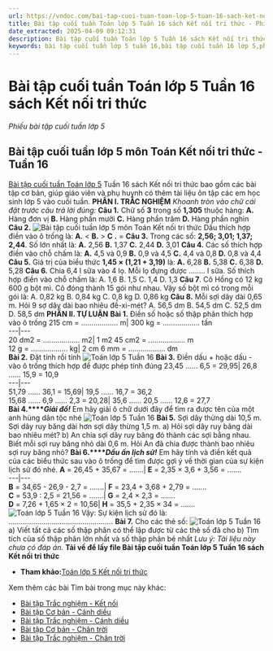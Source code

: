 ```yaml
---
url: https://vndoc.com/bai-tap-cuoi-tuan-toan-lop-5-tuan-16-sach-ket-noi-tri-thuc-334551
title: Bài tập cuối tuần Toán lớp 5 Tuần 16 sách Kết nối tri thức - Phiếu bài tập cuối tuần lớp 5 - VnDoc.com
date_extracted: 2025-04-09 09:12:31
description: Bài tập cuối tuần Toán lớp 5 Tuần 16 sách Kết nối tri thức với cuộc sống gồm các bài tập Toán 5 bám sát chương trình học sách Kết nối, giúp các em học sinh ôn tập thật tốt kiến thức trong tuần vừa qua.
keywords: bài tập cuối tuần lớp 5 tuần 16,bài tập cuối tuần 16 lớp 5,phiếu bài tập toán tuần 16 lớp 5,Bài tập cuối tuần môn Toán lớp 5 Kết nối,giải Toán lớp 5,giải bài tập toán 5,toán lớp 5,bài tập toán lớp 5,bài tập toán lớp 5 tuần 16 kết nối tri thức,Đề kiểm tra cuối tuần Toán lớp 5 Kết nối,Bài tập cuối tuần Toán lớp 5 sách Kết nối tri thức tuần 16
---
```


# Bài tập cuối tuần Toán lớp 5 Tuần 16 sách Kết nối tri thức
 _Phiếu bài tập cuối tuần lớp 5_
## **Bài tập cuối tuần lớp 5 môn Toán Kết nối tri thức - Tuần 16**
[Bài tập cuối tuần Toán lớp 5](<https://vndoc.com/de-kiem-tra-cuoi-tuan-toan5>) Tuần 16 sách Kết nối tri thức bao gồm các bài tập cơ bản, giúp giáo viên và phụ huynh có thêm tài liệu ôn tập các em học sinh lớp 5 vào cuối tuần.
**PHẦN I. TRẮC NGHIỆM**
 _Khoanh tròn vào chữ cái đặt trước câu trả lời đúng:_
**Câu 1.** Chữ số **3** trong số **1,305** thuộc hàng:
**A.** Hàng đơn vị
**B.** Hàng phần mười
**C.** Hàng phần trăm
**D.** Hàng phần nghìn
**Câu 2.**
![Bài tập cuối tuần lớp 5 môn Toán Kết nối tri thức](https://i.vdoc.vn/data/image/2025/01/08/bai-tap-cuoi-tuan-toan-lop-5-tuan-16-kntt.png)
Dấu thích hợp điền vào ô trống là:
**A.** <
**B.** >
**C** **.** =
**Câu 3.** Trong các số: **2,56; 3,01; 1,37; 2,44**. Số lớn nhất là:
**A.** 2,56
**B.** 1,37
**C.** 2,44
**D.** 3,01
**Câu 4.** Các số thích hợp điền vào chỗ chấm là:
**A.** 4,5 và 0,9
**B.** 0,9 và 4,5
**C.** 4,4 và 0,8
**D.** 0,8 và 4,4
**Câu 5.** Giá trị của biểu thức **1,45 × \(1,21 + 3,19\)** là:
**A.** 6,28
**B.** 5,38
**C.** 6,38
**D.** 5,28
**Câu 6.** Chia 6,4 l sữa vào 4 lọ. Mỗi lọ đựng được …….. l sữa. Số thích hợp điền vào chỗ chấm là:
A. 1,6
B. 1,5
C. 1,4
D. 1,3
**Câu 7**. Cô Hồng có 12 kg 600 g bột mì. Cô đóng thành 15 gói như nhau. Vậy số bột mì có trong mỗi gói là:
A. 0,82 kg
B. 0,84 kg
C. 0,8 kg
D. 0,86 kg
**Câu 8.** Mỗi sợi dây dài 0,65 m. Hỏi 9 sợ dây dài bao nhiêu đề-xi-mét?
A. 56,5 dm
B. 54,5 dm
C. 52,5 dm
D. 58,5 dm
**PHẦN II. TỰ LUẬN**
**Bài 1.** Điền số hoặc số thập phân thích hợp vào ô trống
215 cm = ……………… m| 300 kg = ……………… tấn  
---|---  
20 dm2 = ……………… m2| 1 m2 45 cm2 = ……………… m  
12 g = ……………… kg| 2 cm 6 mm = ……………… dm  
**Bài 2.** Đặt tính rồi tính
![Toán lớp 5 Tuần 16](https://i.vdoc.vn/data/image/2025/01/08/Toan-5-tuan-16-2.jpg)
**Bài 3.** Điền dấu + hoặc dấu - vào ô trống thích hợp để được phép tính đúng
23,45 …… 6,5 = 29,95| 26,8 …… 15,9 = 10,9  
---|---  
51,79 …… 36,1 = 15,69| 19,5 …… 16,7 = 36,2  
15,68 …… 6,9 …… 2,3 = 20,28| 35,6 …… 20,5 …… 12,6 = 27,7  
**Bài 4.****_Giải đố\!_**
Em hãy giải ô chữ dưới đây để tìm ra được tên của một anh hùng dân tộc nhé
![Toán lớp 5 Tuần 16](https://i.vdoc.vn/data/image/2025/01/08/Toan-5-tuan-16-3.jpg)
**Bài 5.** Sợi dây thừng dài 10,5 m. Sợi dây ruy băng dài hơn sợi dây thừng 1,5 m.
a\) Hỏi sợi dây ruy băng dài bao nhiêu mét?
b\) An chia sợi dây ruy băng đó thành các sợi bằng nhau. Biết mỗi sợi ruy băng nhỏ dài 0,6 m. Hỏi An đã chia được thành bao nhiêu sợi ruy băng nhỏ?
**Bài 6.****_Dấu ấn lịch sử\!_**
Em hãy tính và điền kết quả của các biểu thức sau vào ô trống để tìm được gợi ý về thời gian của sự kiện lịch sử đó nhé.
**A** = 26,45 + 35,67 = .......| **E** = 2,35 × 3,6 + 3,56 = .......  
---|---  
**B** = 34,65 - 26,9 - 2,7 = .......| **F** = 23,4 + 3,68 + 2,79 = .......  
**C** = 53,9 : 2,5 = 21,56 = .......| **G** = 2,4 × 2,3 = .......  
**D** = 7,26 + 1,65 × 2 = 10,56| **H** = 35,5 + 2,35 × 34 = .......  
![Toán lớp 5 Tuần 16](https://i.vdoc.vn/data/image/2025/01/08/Toan-5-tuan-16-4.jpg)
Vậy: Sự kiện lịch sử đó là: ……………………………………………
**Bài 7.** Cho các thẻ số: ![Toán lớp 5 Tuần 16](https://i.vdoc.vn/data/image/2025/01/08/Toan-5-tuan-16-5.jpg)
a\) Viết tất cả các số thập phân có thể lập được từ các thẻ số đã cho
b\) Tìm tích của số thập phân lớn nhất và số thập phân bé nhất
_Lưu ý: Tài liệu này chưa có đáp án._
**Tải về để lấy file Bài tập cuối tuần Toán lớp 5 Tuần 16 sách Kết nối tri thức**
  * **Tham khảo:**[Toán lớp 5 Kết nối tri thức](<https://vndoc.com/toan-lop-5-ket-noi-tri-thuc>)

Xem thêm các bài Tìm bài trong mục này khác:
  * [Bài tập Trắc nghiệm - Kết nối](</bai-tap-cuoi-tuan-toan-lop-5-ket-noi-tri-thuc-tuan-16-334040>)
  * [Bài tập Cơ bản - Cánh diều](</bai-tap-cuoi-tuan-mon-toan-lop-5-tuan-16-de-2-158873>)
  * [Bài tập Trắc nghiệm - Cánh diều](</bai-tap-cuoi-tuan-toan-lop-5-canh-dieu-tuan-16-334258>)
  * [Bài tập Cơ bản - Chân trời](</phieu-bai-tap-cuoi-tuan-mon-toan-lop-5-tuan-16-187163>)
  * [Bài tập Trắc nghiệm - Chân trời](</bai-tap-cuoi-tuan-toan-lop-5-chan-troi-sang-tao-tuan-16-334044>)


